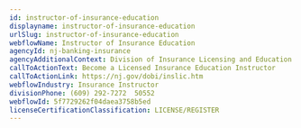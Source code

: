 ```yaml
---
id: instructor-of-insurance-education
displayname: instructor-of-insurance-education
urlSlug: instructor-of-insurance-education
webflowName: Instructor of Insurance Education
agencyId: nj-banking-insurance
agencyAdditionalContext: Division of Insurance Licensing and Education
callToActionText: Become a Licensed Insurance Education Instructor
callToActionLink: https://nj.gov/dobi/inslic.htm
webflowIndustry: Insurance Instructor
divisionPhone: (609) 292-7272  50552
webflowId: 5f7729262f04daea3758b5ed
licenseCertificationClassification: LICENSE/REGISTER
---
```

